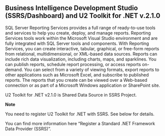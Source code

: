 ## Business Intelligence Development Studio (SSRS/Dashboard) and U2 Toolkit for .NET v.2.1.0 ##

SQL Server Reporting Services provides a full range of ready-to-use tools and services to help you create, deploy, and manage reports. Reporting Services tools work within the Microsoft Visual Studio environment and are fully integrated with SQL Server tools and components. With Reporting Services, you can create interactive, tabular, graphical, or free-form reports from relational, multidimensional, or XML-based data sources. Reports can include rich data visualization, including charts, maps, and sparklines. You can publish reports, schedule report processing, or access reports on-demand. You can select from a variety of viewing formats, export reports to other applications such as Microsoft Excel, and subscribe to published reports. The reports that you create can be viewed over a Web-based connection or as part of a Microsoft Windows application or SharePoint site. 


U2 Toolkit for .NET v2.1.0 is Shared Data Source in SSRS Project.

**Note**

You need to register U2 Toolkit for .NET with SSRS. See below for details.

You can find more information here “Register a Standard .NET Framework Data Provider (SSRS)”.


